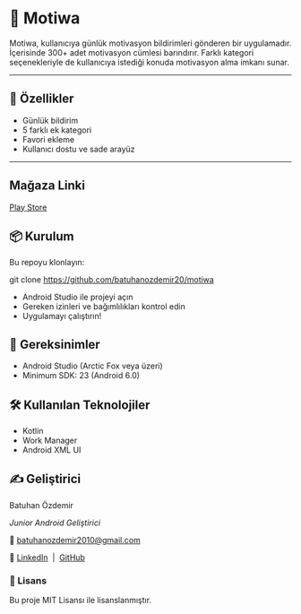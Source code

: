 # 📍 Motiwa

Motiwa, kullanıcıya günlük motivasyon bildirimleri gönderen bir uygulamadır. İçerisinde 300+ adet motivasyon cümlesi barındırır. Farklı kategori seçenekleriyle de kullanıcıya istediği konuda motivasyon alma imkanı sunar. 

---

## 🚀 Özellikler

- Günlük bildirim
- 5 farklı ek kategori
- Favori ekleme
- Kullanıcı dostu ve sade arayüz

---

##  Mağaza Linki

[Play Store](https://play.google.com/store/apps/details?id=com.batuhanozdemir.motiwa)

## 📦 Kurulum

Bu repoyu klonlayın:

git clone https://github.com/batuhanozdemir20/motiwa

- Android Studio ile projeyi açın
- Gereken izinleri ve bağımlılıkları kontrol edin
- Uygulamayı çalıştırın!

## 🔧 Gereksinimler

- Android Studio (Arctic Fox veya üzeri)
- Minimum SDK: 23 (Android 6.0)

## 🛠️ Kullanılan Teknolojiler
- Kotlin
- Work Manager
- Android XML UI

## ✍️ Geliştirici
Batuhan Özdemir

*Junior Android Geliştirici*

📧 batuhanozdemir2010@gmail.com

🔗 [LinkedIn](https://www.linkedin.com/in/batuhan-özdemir-07aab6333/)  |  [GitHub](https://github.com/batuhanozdemir20)


### 📄 Lisans

Bu proje MIT Lisansı ile lisanslanmıştır.  

